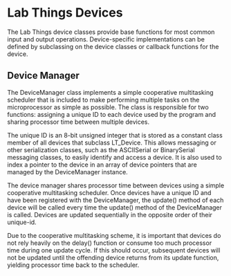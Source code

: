 # Lab Things Devices
The Lab Things device classes provide base functions for most common input and output operations. Device-specific implementations can be defined by subclassing on the device classes or callback functions for the device.

## Device Manager
The DeviceManager class implements a simple cooperative multitasking scheduler that is included to make performing multiple tasks on the microprocessor as simple as possible. The class is responsible for two functions: assigning a unique ID to each device used by the program and sharing processor time between multiple devices.

The unique ID is an 8-bit unsigned integer that is stored as a constant class member of all devices that subclass LT_Device. This allows messaging or other serialization classes, such as the ASCIISerial or BinarySerial messaging classes, to easily identify and access a device. It is also used to index a pointer to the device in an array of device pointers that are managed by the DeviceManager instance.

The device manager shares processor time between devices using a simple cooperative multitasking scheduler. Once devices have a unique ID and have been registered with the DeviceManager, the update() method of each device will be called every time the update() method of the DeviceManager is called. Devices are updated sequentially in the opposite order of their unique-id.

Due to the cooperative multitasking scheme, it is important that devices do not rely heavily on the delay() function or consume too much processor time during one update cycle. If this should occur, subsequent devices will not be updated until the offending device returns from its update function, yielding processor time back to the scheduler.
